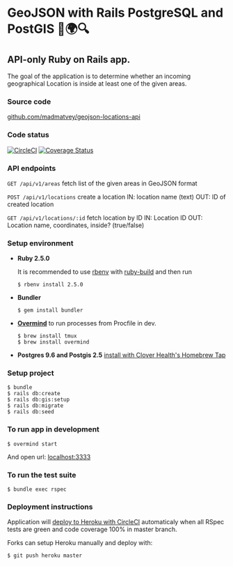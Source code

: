 # GeoJSON with Rails PostgreSQL and PostGIS 📐🌍🔍

## API-only Ruby on Rails app.

The goal of the application is to determine whether an incoming geographical Location is inside at least one of the given areas.

### Source code

[github.com/madmatvey/geojson-locations-api](https://github.com/madmatvey/geojson-locations-api)

### Code status

[![CircleCI](https://circleci.com/gh/madmatvey/geojson-locations-api/tree/master.svg?style=svg&circle-token=096539165698bd02eda4714a1beea5b468e12131)](https://circleci.com/gh/madmatvey/geojson-locations-api/tree/master) [![Coverage Status](https://coveralls.io/repos/github/madmatvey/geojson-locations-api/badge.svg?branch=master)](https://coveralls.io/github/madmatvey/geojson-locations-api?branch=master)

### API endpoints

`GET /api/v1/areas` fetch list of the given areas in GeoJSON format

`POST /api/v1/locations` create a location
      IN: location name (text)
      OUT: ID of created location

`GET /api/v1/locations/:id` fetch location by ID
      IN: Location ID
      OUT: Location name, coordinates, inside? (true/false)

### Setup environment

- **Ruby 2.5.0**

   It is recommended to use [rbenv](https://github.com/rbenv/rbenv) with [ruby-build](https://github.com/rbenv/ruby-build) and then run

   `$ rbenv install 2.5.0`

- **Bundler**

  `$ gem install bundler`
- **[Overmind](https://github.com/DarthSim/overmind)** to run processes from Procfile in dev.

  ```
  $ brew install tmux
  $ brew install overmind
  ```

- **Postgres 9.6 and Postgis 2.5**
  [install with Clover Health's Homebrew Tap](https://github.com/CloverHealth/homebrew-tap#installing-postgres-96-and-postgis-25)


### Setup project
```
$ bundle
$ rails db:create
$ rails db:gis:setup
$ rails db:migrate
$ rails db:seed
```

### To run app in development

```
$ overmind start
```

And open url: [localhost:3333](http://localhost:3333)


### To run the test suite

```
$ bundle exec rspec
```

### Deployment instructions

Application will [deploy to Heroku with CircleCI](https://circleci.com/docs/2.0/deployment-integrations/#heroku) automaticaly when all RSpec tests are green and code coverage 100% in master branch.

Forks can setup Heroku manually and deploy with:

```
$ git push heroku master
```
